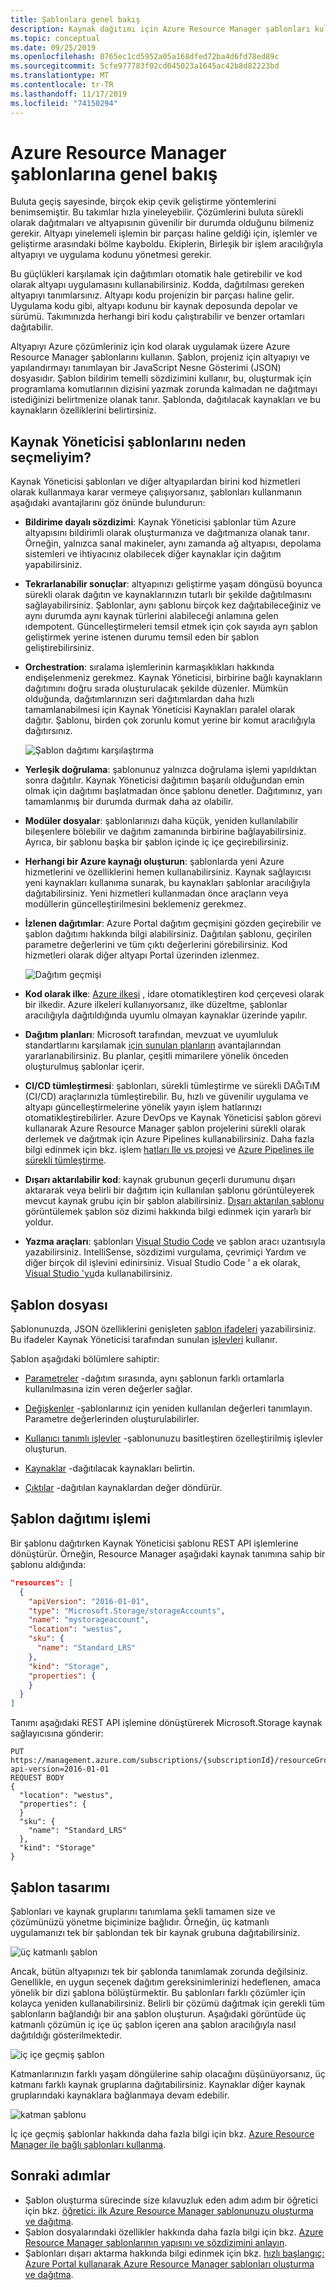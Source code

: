 ```yaml
---
title: Şablonlara genel bakış
description: Kaynak dağıtımı için Azure Resource Manager şablonları kullanma avantajlarını açıklar.
ms.topic: conceptual
ms.date: 09/25/2019
ms.openlocfilehash: 0765ec1cd5952a05a168dfed72ba4d6fd78ed89c
ms.sourcegitcommit: 5cfe977783f02cd045023a1645ac42b8d82223bd
ms.translationtype: MT
ms.contentlocale: tr-TR
ms.lasthandoff: 11/17/2019
ms.locfileid: "74150294"
---
```

# <a name="azure-resource-manager-templates-overview"></a>Azure Resource Manager şablonlarına genel bakış

Buluta geçiş sayesinde, birçok ekip çevik geliştirme yöntemlerini benimsemiştir. Bu takımlar hızla yineleyebilir. Çözümlerini buluta sürekli olarak dağıtmaları ve altyapısının güvenilir bir durumda olduğunu bilmeniz gerekir. Altyapı yinelemeli işlemin bir parçası haline geldiği için, işlemler ve geliştirme arasındaki bölme kayboldu. Ekiplerin, Birleşik bir işlem aracılığıyla altyapıyı ve uygulama kodunu yönetmesi gerekir.

Bu güçlükleri karşılamak için dağıtımları otomatik hale getirebilir ve kod olarak altyapı uygulamasını kullanabilirsiniz. Kodda, dağıtılması gereken altyapıyı tanımlarsınız. Altyapı kodu projenizin bir parçası haline gelir. Uygulama kodu gibi, altyapı kodunu bir kaynak deposunda depolar ve sürümü. Takımınızda herhangi biri kodu çalıştırabilir ve benzer ortamları dağıtabilir.

Altyapıyı Azure çözümleriniz için kod olarak uygulamak üzere Azure Resource Manager şablonlarını kullanın. Şablon, projeniz için altyapıyı ve yapılandırmayı tanımlayan bir JavaScript Nesne Gösterimi (JSON) dosyasıdır. Şablon bildirim temelli sözdizimini kullanır, bu, oluşturmak için programlama komutlarının dizisini yazmak zorunda kalmadan ne dağıtmayı istediğinizi belirtmenize olanak tanır. Şablonda, dağıtılacak kaynakları ve bu kaynakların özelliklerini belirtirsiniz.

## <a name="why-choose-resource-manager-templates"></a>Kaynak Yöneticisi şablonlarını neden seçmeliyim?

Kaynak Yöneticisi şablonları ve diğer altyapılardan birini kod hizmetleri olarak kullanmaya karar vermeye çalışıyorsanız, şablonları kullanmanın aşağıdaki avantajlarını göz önünde bulundurun:

* **Bildirime dayalı sözdizimi**: Kaynak Yöneticisi şablonlar tüm Azure altyapısını bildirimli olarak oluşturmanıza ve dağıtmanıza olanak tanır. Örneğin, yalnızca sanal makineler, aynı zamanda ağ altyapısı, depolama sistemleri ve ihtiyacınız olabilecek diğer kaynaklar için dağıtım yapabilirsiniz.

* **Tekrarlanabilir sonuçlar**: altyapınızı geliştirme yaşam döngüsü boyunca sürekli olarak dağıtın ve kaynaklarınızın tutarlı bir şekilde dağıtılmasını sağlayabilirsiniz. Şablonlar, aynı şablonu birçok kez dağıtabileceğiniz ve aynı durumda aynı kaynak türlerini alabileceği anlamına gelen ıdempotent. Güncelleştirmeleri temsil etmek için çok sayıda ayrı şablon geliştirmek yerine istenen durumu temsil eden bir şablon geliştirebilirsiniz.

* **Orchestration**: sıralama işlemlerinin karmaşıklıkları hakkında endişelenmeniz gerekmez. Kaynak Yöneticisi, birbirine bağlı kaynakların dağıtımını doğru sırada oluşturulacak şekilde düzenler. Mümkün olduğunda, dağıtımlarınızın seri dağıtımlardan daha hızlı tamamlanabilmesi için Kaynak Yöneticisi Kaynakları paralel olarak dağıtır. Şablonu, birden çok zorunlu komut yerine bir komut aracılığıyla dağıtırsınız.

   ![Şablon dağıtımı karşılaştırma](./media/template-deployment-overview/template-processing.png)

* **Yerleşik doğrulama**: şablonunuz yalnızca doğrulama işlemi yapıldıktan sonra dağıtılır. Kaynak Yöneticisi dağıtımın başarılı olduğundan emin olmak için dağıtımı başlatmadan önce şablonu denetler. Dağıtımınız, yarı tamamlanmış bir durumda durmak daha az olabilir.

* **Modüler dosyalar**: şablonlarınızı daha küçük, yeniden kullanılabilir bileşenlere bölebilir ve dağıtım zamanında birbirine bağlayabilirsiniz. Ayrıca, bir şablonu başka bir şablon içinde iç içe geçirebilirsiniz.

* **Herhangi bir Azure kaynağı oluşturun**: şablonlarda yeni Azure hizmetlerini ve özelliklerini hemen kullanabilirsiniz. Kaynak sağlayıcısı yeni kaynakları kullanıma sunarak, bu kaynakları şablonlar aracılığıyla dağıtabilirsiniz. Yeni hizmetleri kullanmadan önce araçların veya modüllerin güncelleştirilmesini beklemeniz gerekmez.

* **İzlenen dağıtımlar**: Azure Portal dağıtım geçmişini gözden geçirebilir ve şablon dağıtımı hakkında bilgi alabilirsiniz. Dağıtılan şablonu, geçirilen parametre değerlerini ve tüm çıktı değerlerini görebilirsiniz. Kod hizmetleri olarak diğer altyapı Portal üzerinden izlenmez.

   ![Dağıtım geçmişi](./media/template-deployment-overview/deployment-history.png)

* **Kod olarak ilke**: [Azure ilkesi](../governance/policy/overview.md) , idare otomatikleştiren kod çerçevesi olarak bir ilkedir. Azure ilkeleri kullanıyorsanız, ilke düzeltme, şablonlar aracılığıyla dağıtıldığında uyumlu olmayan kaynaklar üzerinde yapılır.

* **Dağıtım planları**: Microsoft tarafından, mevzuat ve uyumluluk standartlarını karşılamak [için sunulan planların](../governance/blueprints/overview.md) avantajlarından yararlanabilirsiniz. Bu planlar, çeşitli mimarilere yönelik önceden oluşturulmuş şablonlar içerir.

* **CI/CD tümleştirmesi**: şablonları, sürekli tümleştirme ve sürekli DAĞıTıM (CI/CD) araçlarınızla tümleştirebilir. Bu, hızlı ve güvenilir uygulama ve altyapı güncelleştirmelerine yönelik yayın işlem hatlarınızı otomatikleştirebilirler. Azure DevOps ve Kaynak Yöneticisi şablon görevi kullanarak Azure Resource Manager şablon projelerini sürekli olarak derlemek ve dağıtmak için Azure Pipelines kullanabilirsiniz. Daha fazla bilgi edinmek için bkz. işlem [hatları Ile vs projesi](./vs-resource-groups-project-devops-pipelines.md) ve [Azure Pipelines ile sürekli tümleştirme](./resource-manager-tutorial-use-azure-pipelines.md).

* **Dışarı aktarılabilir kod**: kaynak grubunun geçerli durumunu dışarı aktararak veya belirli bir dağıtım için kullanılan şablonu görüntüleyerek mevcut kaynak grubu için bir şablon alabilirsiniz. [Dışarı aktarılan şablonu](export-template-portal.md) görüntülemek şablon söz dizimi hakkında bilgi edinmek için yararlı bir yoldur.

* **Yazma araçları**: şablonları [Visual Studio Code](resource-manager-tools-vs-code.md) ve şablon aracı uzantısıyla yazabilirsiniz. IntelliSense, sözdizimi vurgulama, çevrimiçi Yardım ve diğer birçok dil işlevini edinirsiniz. Visual Studio Code ' a ek olarak, [Visual Studio 'yu](./vs-azure-tools-resource-groups-deployment-projects-create-deploy.md)da kullanabilirsiniz.

## <a name="template-file"></a>Şablon dosyası

Şablonunuzda, JSON özelliklerini genişleten [şablon ifadeleri](template-expressions.md) yazabilirsiniz. Bu ifadeler Kaynak Yöneticisi tarafından sunulan [işlevleri](resource-group-template-functions.md) kullanır.

Şablon aşağıdaki bölümlere sahiptir:

* [Parametreler](template-parameters.md) -dağıtım sırasında, aynı şablonun farklı ortamlarla kullanılmasına izin veren değerler sağlar.

* [Değişkenler](template-variables.md) -şablonlarınız için yeniden kullanılan değerleri tanımlayın. Parametre değerlerinden oluşturulabilirler.

* [Kullanıcı tanımlı işlevler](template-user-defined-functions.md) -şablonunuzu basitleştiren özelleştirilmiş işlevler oluşturun.

* [Kaynaklar](resource-group-authoring-templates.md#resources) -dağıtılacak kaynakları belirtin.

* [Çıktılar](template-outputs.md) -dağıtılan kaynaklardan değer döndürür.

## <a name="template-deployment-process"></a>Şablon dağıtımı işlemi

Bir şablonu dağıtırken Kaynak Yöneticisi şablonu REST API işlemlerine dönüştürür. Örneğin, Resource Manager aşağıdaki kaynak tanımına sahip bir şablonu aldığında:

```json
"resources": [
  {
    "apiVersion": "2016-01-01",
    "type": "Microsoft.Storage/storageAccounts",
    "name": "mystorageaccount",
    "location": "westus",
    "sku": {
      "name": "Standard_LRS"
    },
    "kind": "Storage",
    "properties": {
    }
  }
]
```

Tanımı aşağıdaki REST API işlemine dönüştürerek Microsoft.Storage kaynak sağlayıcısına gönderir:

```HTTP
PUT
https://management.azure.com/subscriptions/{subscriptionId}/resourceGroups/{resourceGroupName}/providers/Microsoft.Storage/storageAccounts/mystorageaccount?api-version=2016-01-01
REQUEST BODY
{
  "location": "westus",
  "properties": {
  }
  "sku": {
    "name": "Standard_LRS"
  },
  "kind": "Storage"
}
```

## <a name="template-design"></a>Şablon tasarımı

Şablonları ve kaynak gruplarını tanımlama şekli tamamen size ve çözümünüzü yönetme biçiminize bağlıdır. Örneğin, üç katmanlı uygulamanızı tek bir şablondan tek bir kaynak grubuna dağıtabilirsiniz.

![üç katmanlı şablon](./media/template-deployment-overview/3-tier-template.png)

Ancak, bütün altyapınızı tek bir şablonda tanımlamak zorunda değilsiniz. Genellikle, en uygun seçenek dağıtım gereksinimlerinizi hedeflenen, amaca yönelik bir dizi şablona bölüştürmektir. Bu şablonları farklı çözümler için kolayca yeniden kullanabilirsiniz. Belirli bir çözümü dağıtmak için gerekli tüm şablonların bağlandığı bir ana şablon oluşturun. Aşağıdaki görüntüde üç katmanlı çözümün iç içe üç şablon içeren ana şablon aracılığıyla nasıl dağıtıldığı gösterilmektedir.

![iç içe geçmiş şablon](./media/template-deployment-overview/nested-tiers-template.png)

Katmanlarınızın farklı yaşam döngülerine sahip olacağını düşünüyorsanız, üç katmanı farklı kaynak gruplarına dağıtabilirsiniz. Kaynaklar diğer kaynak gruplarındaki kaynaklara bağlanmaya devam edebilir.

![katman şablonu](./media/template-deployment-overview/tier-templates.png)

İç içe geçmiş şablonlar hakkında daha fazla bilgi için bkz. [Azure Resource Manager ile bağlı şablonları kullanma](resource-group-linked-templates.md).

## <a name="next-steps"></a>Sonraki adımlar

* Şablon oluşturma sürecinde size kılavuzluk eden adım adım bir öğretici için bkz. [öğretici: ilk Azure Resource Manager şablonunuzu oluşturma ve dağıtma](template-tutorial-create-first-template.md).
* Şablon dosyalarındaki özellikler hakkında daha fazla bilgi için bkz. [Azure Resource Manager şablonlarının yapısını ve sözdizimini anlayın](resource-group-authoring-templates.md).
* Şablonları dışarı aktarma hakkında bilgi edinmek için bkz. [hızlı başlangıç: Azure Portal kullanarak Azure Resource Manager şablonları oluşturma ve dağıtma](./resource-manager-quickstart-create-templates-use-the-portal.md).
